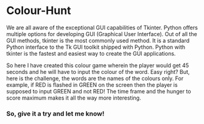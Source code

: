 # Colour-Hunt
We are all aware of the exceptional GUI capabilities of Tkinter. Python offers multiple options for developing GUI (Graphical User Interface). Out of all the GUI methods,
tkinter is the most commonly used method. It is a standard Python interface to the Tk GUI toolkit shipped with Python. Python with tkinter is the fastest and easiest way to 
create the GUI applications. 

So here I have created this colour game wherein the player would get 45 seconds and he will have to input the colour of the word. Easy right? But, here is the challenge, the words
are the names of the colours only. For example, if RED is flashed in GREEN on the screen then the player is supposed to input GREEN and not RED! The time frame and the hunger to score 
maximum makes it all the way more interesting.

### So, give it a try and let me know!

